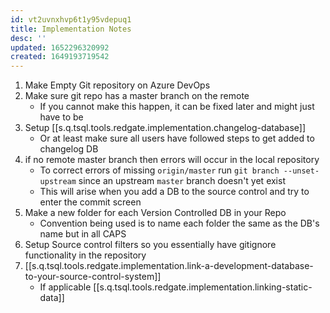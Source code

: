 ```yaml
---
id: vt2uvnxhvp6t1y95vdepuq1
title: Implementation Notes
desc: ''
updated: 1652296320992
created: 1649193719542
---
```


1. Make Empty Git repository on Azure DevOps
2. Make sure git repo has a master branch on the remote
   - If you cannot make this happen, it can be fixed later and might just have to be
3. Setup [[s.q.tsql.tools.redgate.implementation.changelog-database]]
   - Or at least make sure all users have followed steps to get added to changelog DB
4. if no remote master branch then errors will occur in the local repository
   - To correct errors of missing `origin/master` run `git branch --unset-upstream` since an upstream `master` branch doesn't yet exist
   - This will arise when you add a DB to the source control and try to enter the commit screen
5. Make a new folder for each Version Controlled DB in your Repo
   - Convention being used is to name each folder the same as the DB's name but in all CAPS
6. Setup Source control filters so you essentially have gitignore functionality in the repository
7. [[s.q.tsql.tools.redgate.implementation.link-a-development-database-to-your-source-control-system]]
   - If applicable [[s.q.tsql.tools.redgate.implementation.linking-static-data]]
